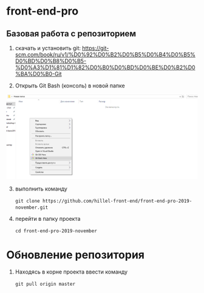 ﻿# front-end-pro



## Базовая работа с репозиторием

1) скачать и установить git: https://git-scm.com/book/ru/v1/%D0%92%D0%B2%D0%B5%D0%B4%D0%B5%D0%BD%D0%B8%D0%B5-%D0%A3%D1%81%D1%82%D0%B0%D0%BD%D0%BE%D0%B2%D0%BA%D0%B0-Git
 
2) Открыть Git Bash (консоль) в новой папке
 
 ![Alt Text](src/images/git.png)

3) выполнить команду 
 
    `git clone https://github.com/hillel-front-end/front-end-pro-2019-november.git`

4) перейти в папку проекта

    `cd front-end-pro-2019-november`

# Обновление репозитория

1) Находясь в корне проекта ввести команду

    `git pull origin master`